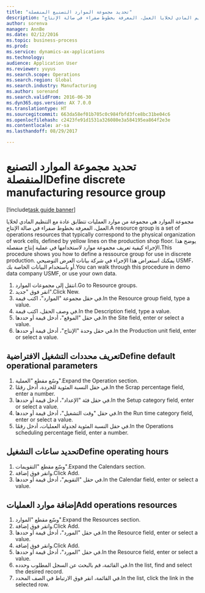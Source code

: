 ```yaml
--- 
title: "تحديد مجموعة الموارد التصنيع المنفصلة"
description: "مجموعة الموارد هي مجموعة من موارد العمليات تتطابق عادة مع التنظيم المادي لخلايا العمل، المعرفة بخطوط صفراء في صالة الإنتاج."
author: sorenva
manager: AnnBe
ms.date: 02/12/2016
ms.topic: business-process
ms.prod: 
ms.service: dynamics-ax-applications
ms.technology: 
audience: Application User
ms.reviewer: yuyus
ms.search.scope: Operations
ms.search.region: Global
ms.search.industry: Manufacturing
ms.author: sorenand
ms.search.validFrom: 2016-06-30
ms.dyn365.ops.version: AX 7.0.0
ms.translationtype: HT
ms.sourcegitcommit: 663da58ef01b705c0c984fbfd3fce8bc31be04c6
ms.openlocfilehash: c2423fe91d1531a326080e3a584195ea864f2e3e
ms.contentlocale: ar-sa
ms.lasthandoff: 08/29/2017

---
```

# <a name="define-discrete-manufacturing-resource-group"></a><span data-ttu-id="fd38c-103">تحديد مجموعة الموارد التصنيع المنفصلة</span><span class="sxs-lookup"><span data-stu-id="fd38c-103">Define discrete manufacturing resource group</span></span>

[!include[task guide banner](../../includes/task-guide-banner.md)]

<span data-ttu-id="fd38c-104">مجموعة الموارد هي مجموعة من موارد العمليات تتطابق عادة مع التنظيم المادي لخلايا العمل، المعرفة بخطوط صفراء في صالة الإنتاج.</span><span class="sxs-lookup"><span data-stu-id="fd38c-104">A resource group is a set of operations resources that typically correspond to the physical organization of work cells, defined by yellow lines on the production shop floor.</span></span> <span data-ttu-id="fd38c-105">يوضح هذا الإجراء كيفية تعريف مجموعة موارد لاستخدامها في عملية إنتاج منفصلة.</span><span class="sxs-lookup"><span data-stu-id="fd38c-105">This procedure shows you how to define a ressource group for use in discrete production.</span></span> <span data-ttu-id="fd38c-106">يمكنك استعراض هذا الإجراء في شركة بيانات العرض التوضيحي USMF، أو باستخدام البيانات الخاصة بك.</span><span class="sxs-lookup"><span data-stu-id="fd38c-106">You can walk through this procedure in demo data company USMF, or use your own data.</span></span>

1. <span data-ttu-id="fd38c-107">انتقل إلى مجموعات الموارد.</span><span class="sxs-lookup"><span data-stu-id="fd38c-107">Go to Resource groups.</span></span>
2. <span data-ttu-id="fd38c-108">انقر فوق "جديد".</span><span class="sxs-lookup"><span data-stu-id="fd38c-108">Click New.</span></span>
3. <span data-ttu-id="fd38c-109">في حقل مجموعة "الموارد"، اكتب قيمة.</span><span class="sxs-lookup"><span data-stu-id="fd38c-109">In the Resource group field, type a value.</span></span>
4. <span data-ttu-id="fd38c-110">في وصف الحقل، اكتب قيمة.</span><span class="sxs-lookup"><span data-stu-id="fd38c-110">In the Description field, type a value.</span></span>
5. <span data-ttu-id="fd38c-111">في حقل "الموقع"، أدخل قيمة أو حددها.</span><span class="sxs-lookup"><span data-stu-id="fd38c-111">In the Site field, enter or select a value.</span></span>
6. <span data-ttu-id="fd38c-112">في حقل وحدة "الإنتاج"، أدخل قيمة أو حددها.</span><span class="sxs-lookup"><span data-stu-id="fd38c-112">In the Production unit field, enter or select a value.</span></span>

## <a name="define-default-operational-parameters"></a><span data-ttu-id="fd38c-113">تعريف محددات التشغيل الافتراضية</span><span class="sxs-lookup"><span data-stu-id="fd38c-113">Define default operational parameters</span></span>
1. <span data-ttu-id="fd38c-114">وسّع مقطع "العملية".</span><span class="sxs-lookup"><span data-stu-id="fd38c-114">Expand the Operation section.</span></span>
2. <span data-ttu-id="fd38c-115">في حقل النسبة المئوية للخردة، أدخل رقمًا.</span><span class="sxs-lookup"><span data-stu-id="fd38c-115">In the Scrap percentage field, enter a number.</span></span>
3. <span data-ttu-id="fd38c-116">في حقل فئة "الإعداد"، أدخل قيمة أو حددها.</span><span class="sxs-lookup"><span data-stu-id="fd38c-116">In the Setup category field, enter or select a value.</span></span>
4. <span data-ttu-id="fd38c-117">في حقل "وقت التشغيل"، أدخل قيمة أو حددها.</span><span class="sxs-lookup"><span data-stu-id="fd38c-117">In the Run time category field, enter or select a value.</span></span>
5. <span data-ttu-id="fd38c-118">في حقل النسبة المئوية لجدولة العمليات، أدخل رقمًا.</span><span class="sxs-lookup"><span data-stu-id="fd38c-118">In the Operations scheduling percentage field, enter a number.</span></span>

## <a name="define-operating-hours"></a><span data-ttu-id="fd38c-119">تحديد ساعات التشغيل</span><span class="sxs-lookup"><span data-stu-id="fd38c-119">Define operating hours</span></span>
1. <span data-ttu-id="fd38c-120">وسّع مقطع "التقويمات".</span><span class="sxs-lookup"><span data-stu-id="fd38c-120">Expand the Calendars section.</span></span>
2. <span data-ttu-id="fd38c-121">وانقر فوق إضافة.</span><span class="sxs-lookup"><span data-stu-id="fd38c-121">Click Add.</span></span>
3. <span data-ttu-id="fd38c-122">في حقل "التقويم"، أدخل قيمة أو حددها.</span><span class="sxs-lookup"><span data-stu-id="fd38c-122">In the Calendar field, enter or select a value.</span></span>

## <a name="add-operations-resources"></a><span data-ttu-id="fd38c-123">إضافة موارد العمليات</span><span class="sxs-lookup"><span data-stu-id="fd38c-123">Add operations resources</span></span>
1. <span data-ttu-id="fd38c-124">وسّع مقطع "الموارد".</span><span class="sxs-lookup"><span data-stu-id="fd38c-124">Expand the Resources section.</span></span>
2. <span data-ttu-id="fd38c-125">وانقر فوق إضافة.</span><span class="sxs-lookup"><span data-stu-id="fd38c-125">Click Add.</span></span>
3. <span data-ttu-id="fd38c-126">في حقل "المورد"، أدخل قيمة أو حددها.</span><span class="sxs-lookup"><span data-stu-id="fd38c-126">In the Resource field, enter or select a value.</span></span>
4. <span data-ttu-id="fd38c-127">وانقر فوق إضافة.</span><span class="sxs-lookup"><span data-stu-id="fd38c-127">Click Add.</span></span>
5. <span data-ttu-id="fd38c-128">في حقل "المورد"، أدخل قيمة أو حددها.</span><span class="sxs-lookup"><span data-stu-id="fd38c-128">In the Resource field, enter or select a value.</span></span>
6. <span data-ttu-id="fd38c-129">في القائمة، قم بالبحث عن السجل المطلوب وحدده.</span><span class="sxs-lookup"><span data-stu-id="fd38c-129">In the list, find and select the desired record.</span></span>
7. <span data-ttu-id="fd38c-130">في القائمة، انقر فوق الارتباط في الصف المحدد.</span><span class="sxs-lookup"><span data-stu-id="fd38c-130">In the list, click the link in the selected row.</span></span>


